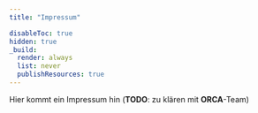 ```yaml
---
title: "Impressum"

disableToc: true
hidden: true
_build:
  render: always
  list: never
  publishResources: true
---
```



Hier kommt ein Impressum hin (**TODO**: zu klären mit **ORCA**-Team)
